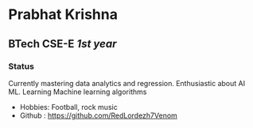 # Prabhat Krishna
## BTech CSE-E _1st year_

### Status

Currently mastering data analytics and regression. Enthusiastic about AI ML. Learning Machine learning algorithms
* Hobbies: Football, rock music
* Github :  https://github.com/RedLordezh7Venom